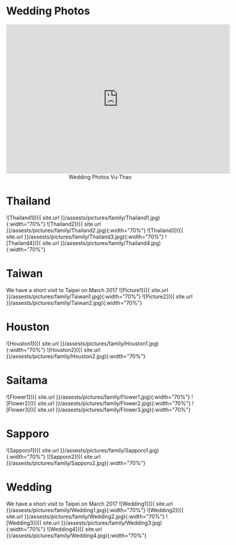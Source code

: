<h1 class="bottom_underline"> Wedding Photos </h1>
<div style="text-align:center;">
<iframe width="600" height = "400" src="https://www.youtube.com/embed/cD04qi8gHdA" frameborder="0" allowfullscreen></iframe>
<div class="thecap">Wedding Photos Vu-Thao</div>
</div>


<h1 class="bottom_underline"> Thailand </h1>
![Thailand1]({{ site.url }}/assests/pictures/family/Thailand1.jpg){:width="70%"} 
![Thailand2]({{ site.url }}/assests/pictures/family/Thailand2.jpg){:width="70%"} 
![Thailand3]({{ site.url }}/assests/pictures/family/Thailand3.jpg){:width="70%"} 
![Thailand4]({{ site.url }}/assests/pictures/family/Thailand4.jpg){:width="70%"} 


<h1 class="bottom_underline"> Taiwan </h1> 
We have a short visit to Taipei on March 2017  
![Picture1]({{ site.url }}/assests/pictures/family/Taiwan1.jpg){:width="70%"} 
![Picture2]({{ site.url }}/assests/pictures/family/Taiwan2.jpg){:width="70%"} 

<h1 class="bottom_underline"> Houston </h1>
![Houston1]({{ site.url }}/assests/pictures/family/Houston1.jpg){:width="70%"}
![Houston2]({{ site.url }}/assests/pictures/family/Houston2.jpg){:width="70%"} 

<h1 class="bottom_underline"> Saitama </h1>
![Flower1]({{ site.url }}/assests/pictures/family/Flower1.jpg){:width="70%"}
![Flower2]({{ site.url }}/assests/pictures/family/Flower2.jpg){:width="70%"} 
![Flower3]({{ site.url }}/assests/pictures/family/Flower3.jpg){:width="70%"} 

<h1 class="bottom_underline"> Sapporo </h1>
![Sapporo1]({{ site.url }}/assests/pictures/family/Sapporo1.jpg){:width="70%"} 
![Sapporo2]({{ site.url }}/assests/pictures/family/Sapporo2.jpg){:width="70%"} 

<h1 class="bottom_underline"> Wedding </h1> 
We have a short visit to Taipei on March 2017  
![Wedding1]({{ site.url }}/assests/pictures/family/Wedding1.jpg){:width="70%"} 
![Wedding2]({{ site.url }}/assests/pictures/family/Wedding2.jpg){:width="70%"} 
![Wedding3]({{ site.url }}/assests/pictures/family/Wedding3.jpg){:width="70%"} 
![Wedding4]({{ site.url }}/assests/pictures/family/Wedding4.jpg){:width="70%"} 


